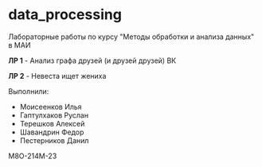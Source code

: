 # data_processing
Лабораторные работы по курсу "Методы обработки и анализа данных" в МАИ

**ЛР 1** - Анализ графа друзей (и друзей друзей) ВК

**ЛР 2** - Невеста ищет жениха

Выполнили:  
* Моисеенков Илья  
* Гаптулхаков Руслан  
* Терешков Алексей  
* Шавандрин Федор  
* Пестерников Данил

М8О-214М-23
